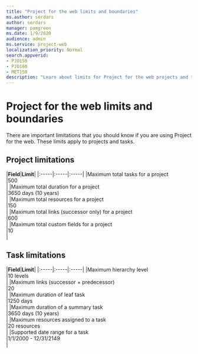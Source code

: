 ```yaml
---
title: "Project for the web limits and boundaries"
ms.author: serdars
author: serdars
manager: pamgreen
ms.date: 1/9/2020
audience: admin
ms.service: project-web
localization_priority: Normal
search.appverid:
- PJO150
- PJO160
- MET150
description: "Learn about limits for Project for the web projects and tasks."
---
```


# Project for the web limits and boundaries

There are important limitations that you should know if you are using Project for the web. These limits apply to projects and tasks.
  


## Project limitations

  
|**Field**|**Limit**|
|:-----|:-----|:-----|
|Maximum total tasks for a project  <br/> |500  <br/> |
|Maximum total duration for a project <br/> |3650 days (10 years)  <br/> |
|Maximum total resources for a project  <br/> |150  <br/> |
|Maximum total links (successor only) for a project  <br/> |600  <br/> |
|Maximum total custom fields for a project <br/> |10 <br/> |


## Task limitations

  
|**Field**|**Limit**|
|:-----|:-----|:-----|
|Maximum hierarchy level  <br/> |10 levels<br/> |
|Maximum links (successor + predecessor)<br/> |20  <br/> |
|Maximum duration of leaf task  <br/> |1250 days  <br/> |
|Maximum duration of a summary task  <br/> |3650 days (10 years)  <br/> |
|Maximum resources assigned to a task  <br/> |20 resources  <br/> |
|Supported date range for a task  <br/> |1/1/2000 - 12/31/2149  <br/> |
